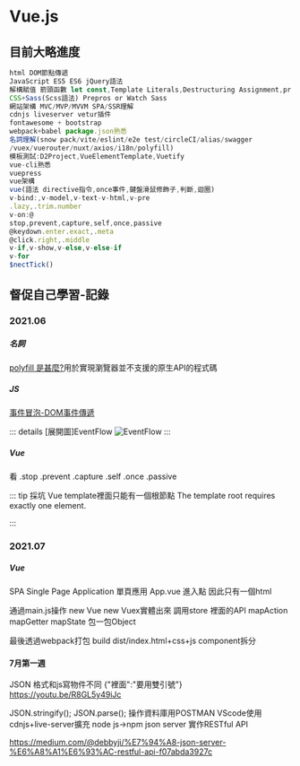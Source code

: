# <i class="fas fa-meteor"></i>  Vue.js
<style>
html {
    overflow: -moz-hidden-unscrollable;
    height: 100%;
}

body::-webkit-scrollbar {
    display: none;
}

body {
    -ms-overflow-style: none;
    height: 100%;
	width: calc(100vw + 18px);
	overflow: auto;
}
</style>
## 目前大略進度
``` js
html DOM節點傳遞
JavaScript ES5 ES6 jQuery語法
解構賦值 箭頭函數 let const,Template Literals,Destructuring Assignment,promise
CSS+Sass(Scss語法) Prepros or Watch Sass
網站架構 MVC/MVP/MVVM SPA/SSR理解
cdnjs liveserver vetur插件
fontawesome + bootstrap
webpack+babel package.json熟悉
名詞理解(snow pack/vite/eslint/e2e test/circleCI/alias/swagger
/vuex/vuerouter/nuxt/axios/i18n/polyfill)
模板測試:D2Project,VueElementTemplate,Vuetify
vue-cli熟悉
vuepress
vue架構
vue(語法 directive指令,once事件,鍵盤滑鼠修飾子,判斷,迴圈)
v-bind:,v-model,v-text-v-html,v-pre
.lazy,.trim.number
v-on:@
stop,prevent,capture,self,once,passive
@keydown.enter.exact,.meta
@click.right,.middle
v-if,v-show,v-else,v-else-if
v-for
$nectTick()
``` 

## 督促自己學習-記錄
### 2021.06
##### 名詞
[polyfill 是甚麼?](https://codertw.com/%E5%89%8D%E7%AB%AF%E9%96%8B%E7%99%BC/29473/)用於實現瀏覽器並不支援的原生API的程式碼
##### JS
[事件冒泡-DOM事件傳遞](https://blog.techbridge.cc/2017/07/15/javascript-event-propagation/)

::: details [展開圖]EventFlow
![EventFlow](https://i.imgur.com/W25OoWR.png)
:::

##### Vue
看
    .stop
    .prevent
    .capture
    .self
    .once
    .passive

::: tip 採坑
    Vue template裡面只能有一個根節點
    The template root requires exactly one element.

:::

### 2021.07
##### Vue

SPA Single Page Application 單頁應用
App.vue 進入點 因此只有一個html
<!-- <template> -->
<!-- script -->
<!-- style -->
通過main.js操作
new Vue
new Vuex實體出來
調用store
裡面的API mapAction mapGetter mapState
包一包Object

最後透過webpack打包 build dist/index.html+css+js
component拆分

#### 7月第一週
JSON 格式和js寫物件不同 {"裡面":"要用雙引號"}
https://youtu.be/R8GL5y49iJc

JSON.stringify();
JSON.parse();
操作資料庫用POSTMAN
VScode使用
cdnjs+live-server擴充
node js->npm json server 實作RESTful API

https://medium.com/@debbyji/%E7%94%A8-json-server-%E6%A8%A1%E6%93%AC-restful-api-f07abda3927c
